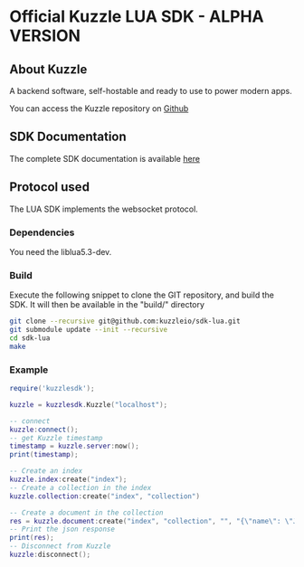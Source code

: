 Official Kuzzle LUA SDK - ALPHA VERSION
======

## About Kuzzle

A backend software, self-hostable and ready to use to power modern apps.

You can access the Kuzzle repository on [Github](https://github.com/kuzzleio/kuzzle)

## SDK Documentation

The complete SDK documentation is available [here](http://docs.kuzzle.io/sdk-reference/)

## Protocol used

The LUA SDK implements the websocket protocol.

### Dependencies

You need the liblua5.3-dev.

### Build

Execute the following snippet to clone the GIT repository, and build the SDK. It will then be available in the "build/" directory

```sh
git clone --recursive git@github.com:kuzzleio/sdk-lua.git
git submodule update --init --recursive
cd sdk-lua
make
```

### Example

```lua
require('kuzzlesdk');

kuzzle = kuzzlesdk.Kuzzle("localhost");

-- connect
kuzzle:connect();
-- get Kuzzle timestamp
timestamp = kuzzle.server:now();
print(timestamp);

-- Create an index
kuzzle.index:create("index");
-- Create a collection in the index
kuzzle.collection:create("index", "collection")

-- Create a document in the collection
res = kuzzle.document:create("index", "collection", "", "{\"name\": \"Joe\"}");
-- Print the json response
print(res);
-- Disconnect from Kuzzle
kuzzle:disconnect();

```